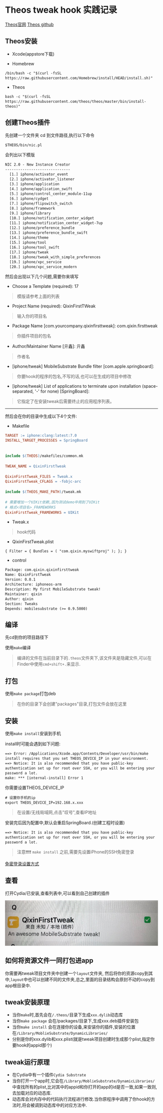# Theos tweak hook 实践记录

[Theos官网](https://theos.dev/docs/)
[Theos github](https://github.com/theos/theos)

## Theos安装

* Xcode(appstore下载)

* Homebrew

```shell
/bin/bash -c "$(curl -fsSL https://raw.githubusercontent.com/Homebrew/install/HEAD/install.sh)"
```

* Theos

```shell
bash -c "$(curl -fsSL https://raw.githubusercontent.com/theos/theos/master/bin/install-theos)"
```

## 创建Theos插件

先创建一个文件夹
cd 到文件路径,执行以下命令

```shell
$THEOS/bin/nic.pl
```

会列出以下模版

```shell
NIC 2.0 - New Instance Creator
------------------------------
  [1.] iphone/activator_event
  [2.] iphone/activator_listener
  [3.] iphone/application
  [4.] iphone/application_swift
  [5.] iphone/control_center_module-11up
  [6.] iphone/cydget
  [7.] iphone/flipswitch_switch
  [8.] iphone/framework
  [9.] iphone/library
  [10.] iphone/notification_center_widget
  [11.] iphone/notification_center_widget-7up
  [12.] iphone/preference_bundle
  [13.] iphone/preference_bundle_swift
  [14.] iphone/theme
  [15.] iphone/tool
  [16.] iphone/tool_swift
  [17.] iphone/tweak
  [18.] iphone/tweak_with_simple_preferences
  [19.] iphone/xpc_service
  [20.] iphone/xpc_service_modern
```

然后会出现以下几个问题,需要你来填写

* Choose a Template (required): 17

> 模版请参考上面的列表

* Project Name (required): QixinFirstTWeak            

> 输入你的项目名

* Package Name [com.yourcompany.qixinfirsttweak]: com.qixin.firsttweak

> 你插件项目的包名

* Author/Maintainer Name [亓鑫]: 亓鑫  

> 作者名

* [iphone/tweak] MobileSubstrate Bundle filter [com.apple.springboard]: 

> 你要hook的程序的包名,不写的话,也可以在生成的项目中修改

* [iphone/tweak] List of applications to terminate upon installation (space-separated, '-' for none) [SpringBoard]: 

> 它指定了在安装tweak后需要终止的应用程序列表。


-------


然后会在你的目录中生成以下4个文件:

* Makefile

```Makefile
TARGET := iphone:clang:latest:7.0
INSTALL_TARGET_PROCESSES = SpringBoard


include $(THEOS)/makefiles/common.mk

TWEAK_NAME = QixinFirstTweak

QixinFirstTweak_FILES = Tweak.x
QixinFirstTweak_CFLAGS = -fobjc-arc

include $(THEOS_MAKE_PATH)/tweak.mk

# 需要增加一个UIKit依赖,因为测试demo中用到了UIKit
# 格式<项目名>_FRAMEWORKS
QixinFirstTweak_FRAMEWORKS = UIKit 
```

* Tweak.x

> hook代码

* QixinFirstTweak.plist

```plist
{ Filter = { Bundles = ( "com.qixin.myswiftproj" ); }; }
```
* control

```
Package: com.qixin.qixinfirsttweak
Name: QixinFirstTweak
Version: 0.0.1
Architecture: iphoneos-arm
Description: My first MobileSubstrate tweak!
Maintainer: qixin
Author: qixin
Section: Tweaks
Depends: mobilesubstrate (>= 0.9.5000)
```

## 编译

先cd到你的项目路径下

使用`make`编译

> 编译的文件在当前目录下的`.theos`文件夹下,该文件夹是隐藏文件,可以在Finder中使用`cmd+shift+.`来显示.

## 打包

使用`make package`打包deb

> 在你的目录下会创建"packages"目录,打包文件会放在这里

## 安装

使用`make install`安装到手机

install时可能会遇到如下问题:

```shell
==> Error: /Applications/Xcode.app/Contents/Developer/usr/bin/make install requires that you set THEOS_DEVICE_IP in your environment.
==> Notice: It is also recommended that you have public-key authentication set up for root over SSH, or you will be entering your password a lot.
make: *** [internal-install] Error 1
```

你需要设置THEOS_DEVICE_IP

```shell
# 设置你手机的ip
export THEOS_DEVICE_IP=192.168.x.xxx
```
> 在设置/无线局域网,点击"叹号",查看IP地址


安装完后因为配置中,默认会重启SpringBoard.(创建工程时设置)

```
==> Notice: It is also recommended that you have public-key authentication set up for root over SSH, or you will be entering your password a lot.
```

> 注意❗️❗️❗️❗️ `make install` 之前,需要先设置iPhone的SSH免密登录

[免密登录设置方式](https://github.com/qixin1106/DevelopmentNotes/blob/master/SSH免密登录iPhone(越狱)/README.md)

## 查看

打开Cydia/已安装,查看列表中,可以看到自己创建的插件

![-w379](media/16822571485031.jpg)


## 如何将资源文件一同打包进app

你需要再tweak项目文件夹中创建一个`layout`文件夹, 然后将你的资源copy到其中,`layout`中也可以创建不同的文件夹,总之,里面的目录结构会原封不动的copy到app根目录中.

## tweak安装原理

* 当你`make`时,首先会在`/.theos/`目录下生成`xxx.dylib`动态库
* 当你`make package` 会在/packages/目录下,生成xxx.deb插件安装包
* 当你`make install` 会在连接你的设备,来安装你的插件,安装的位置在`/Library/MoblieSubstrate/DynamicLibraries/`
* 分别是你的xxx.dylib和xxx.plist(就是tweak项目创建时生成那个plist,指定你要hook的appid那个)

## tweak运行原理

* 在Cydia中有一个插件`Cydia Substrate`
* 当你打开一个app时,它会在`/Library/MoblieSubstrate/DynamicLibraries/`中查找所有的plist,比对其中的appid和你打开的app的id是否一致,如果一致则,去加载对应的动态库.
* 动态库会对内存中的代码执行流程进行修改.当你原程序中调用了你hook的方法时,将会被调到动态库中的对应方法中.

